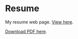 # Resume

My resume web page. [View here](https://kunalburgul.github.io).

[Download PDF here](https://github.com/kunalburgul/Resume/raw/gh-pages/Resume%20-%20Kunal%20Burgul%20.pdf).
